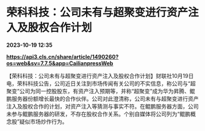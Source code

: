 # 荣科科技：公司未有与超聚变进行资产注入及股权合作计划

**2023-10-19 12:35**

**https://api3.cls.cn/share/article/1490260?os=web&sv=7.7.5&app=CailianpressWeb**

【荣科科技：公司未有与超聚变进行资产注入及股权合作计划】财联社10月19日电，荣科科技公告，公司近日关注到市场传闻有关公司的不实信息，称公司与“超聚变”公司为同一控股股东，有资产注入预期等，并称“超聚变”成为华为昇腾、鲲鹏服务器份额增长最快的合作伙伴。公司对此澄清称，公司未有与超聚变进行资产注入及股权合作的计划，对资产注入等猜测与事实不符。在鲲鹏服务器方面，公司未参与鲲鹏服务器的研发，不存在股权合作关系。个别自媒体将公司列为“鲲鹏概念股”疑似市场炒作行为。